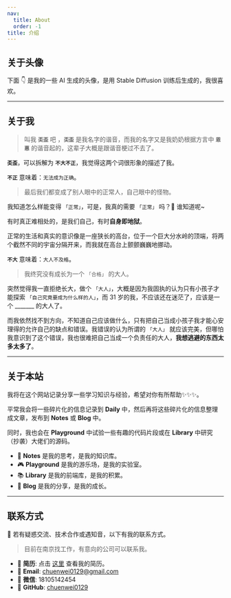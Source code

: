 ```yaml
---
nav:
  title: About
  order: -1
title: 介绍
---
```


## 关于头像

下面 👇 是我的一些 AI 生成的头像，是用 Stable Diffusion 训练后生成的，我很喜欢。

<code id="about-pages-portrait" src="../code/about-pages/portrait.tsx"></code>

---

## 关于我

<code id="about-pages-text" src="../code/about-pages/resume.tsx"></code>

> 叫我 **`奀歪`** 吧 ，**`奀歪`** 是我名字的谐音，而我的名字又是我奶奶根据方言中 **`恩惠`** 的谐音起的，这辈子大概是跟谐音梗过不去了。

**`奀歪`**，可以拆解为 **`不大不正`**，我觉得这两个词很形象的描述了我。

**`不正`** 意味着：`无法成为正确`。

> 最后我们都变成了别人眼中的正常人，自己眼中的怪物。

我知道怎么样能变得 `「正常」`，可是，我真的需要 `「正常」` 吗？🤷 谁知道呢~

有时真正难相处的，是我们自己，有时**自身即地狱**。

正常的生活和真实的意识像是一座狭长的高台，位于一个巨大分水岭的顶端，将两个截然不同的宇宙分隔开来，而我就在高台上颤颤巍巍地挪动。

**`不大`** 意味着：`大人不及格`。

> 我终究没有成长为一个 `「合格」` 的大人。

突然觉得我一直拒绝长大，做个 `「大人」`，大概是因为我固执的认为只有小孩子才能探索 `「自己究竟要成为什么样的人」`，而 31 岁的我，不应该还在迷茫了，应该是一个 _______ 的大人了。

而我依然找不到方向，不知道自己应该做什么，只有把自己当成小孩子我才能心安理得的允许自己的缺点和错误。我错误的认为所谓的 `「大人」` 就应该完美，但哪怕我意识到了这个错误，我也很难把自己当成一个负责任的大人，**我想逃避的东西太多太多了**。

---

## 关于本站

我将在这个网站记录分享一些学习知识与经验，希望对你有所帮助✨✨✨。

平常我会将一些碎片化的信息记录到 **Daily** 中，然后再将这些碎片化的信息整理成文章，发布到 **Notes** 或 **Blog** 中。

同时，我也会在 **Playground** 中试验一些有趣的代码片段或在 **Library** 中研究（抄袭）大佬们的源码。

- 📝 **Notes** 是我的思考，是我的知识库。
- 🎮 **Playground** 是我的游乐场，是我的实验室。
- 📚 **Library** 是我的前端库，是我的积累。
- 📖 **Blog** 是我的分享，是我的成长。

---

## 联系方式

🔭 若有疑惑交流、技术合作或遇知音，以下有我的联系方式。

> 目前在南京找工作，有意向的公司可以联系我。

- 📜 **简历**: 点击 <a href="/awesome-me/about/resume.pdf" download="楚恩伟-前端开发工程师">这里</a> 查看我的简历。
- 📮 **Email**: <chuenwei0129@gmail.com>
- 📱 **微信**: 18105142454
- 🐙 **GitHub**: [chuenwei0129](https://github.com/chuenwei0129)
